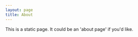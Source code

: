 ```yaml
---
layout: page
title: About
---
```


This is a static page. It could be an 'about page' if you'd like.
